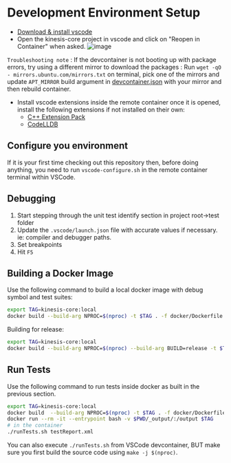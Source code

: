 # Development Environment Setup

- [Download & install vscode](https://code.visualstudio.com/download)
- Open the kinesis-core project in vscode and click on "Reopen in Container" when asked. 
![image](https://user-images.githubusercontent.com/29750/203445568-939211f6-126f-4150-8b7e-d2b3360effff.png)

`Troubleshooting note` : If the devcontainer is not booting up with package errors, try using a different mirror to download the packages : Run `wget -qO - mirrors.ubuntu.com/mirrors.txt` on terminal, pick one of the mirrors and update `APT_MIRROR` build argument in [devcontainer.json](.devcontainer/devcontainer.json) with your mirror and then rebuild container.

- Install vscode extensions inside the remote container once it is opened, install the following extensions if not installed on their own:
    * [C++ Extension Pack](https://marketplace.visualstudio.com/items?itemName=ms-vscode.cpptools-extension-pack)
    * [CodeLLDB](https://marketplace.visualstudio.com/items?itemName=vadimcn.vscode-lldb)

## Configure you environment

If it is your first time checking out this repository then, before doing anything, you need to run `vscode-configure.sh` in the remote container terminal within VSCode.

## Debugging

1. Start stepping through the unit test identify section in project root->test folder
2. Update the `.vscode/launch.json` file with accurate values if necessary. ie: compiler and debugger paths.
3. Set breakpoints
4. Hit `F5`

## Building a Docker Image

Use the following command to build a local docker image with debug symbol and test suites:

```bash
export TAG=kinesis-core:local
docker build --build-arg NPROC=$(nproc) -t $TAG . -f docker/Dockerfile.kinesis
```

Building for release:
```bash
export TAG=kinesis-core:local
docker build --build-arg NPROC=$(nproc) --build-arg BUILD=release -t $TAG . -f docker/Dockerfile.kinesis
```

## Run Tests

Use the following command to run tests inside docker as built in the previous section.

```bash
export TAG=kinesis-core:local
docker build  --build-arg NPROC=$(nproc) -t $TAG . -f docker/Dockerfile.kinesis --target buildstage
docker run --rm -it --entrypoint bash -v $PWD/_output/:/output $TAG
# in the container
./runTests.sh testReport.xml
```

You can also execute `./runTests.sh` from VSCode devcontainer, BUT make sure you first build the source code using `make -j $(nproc)`.
